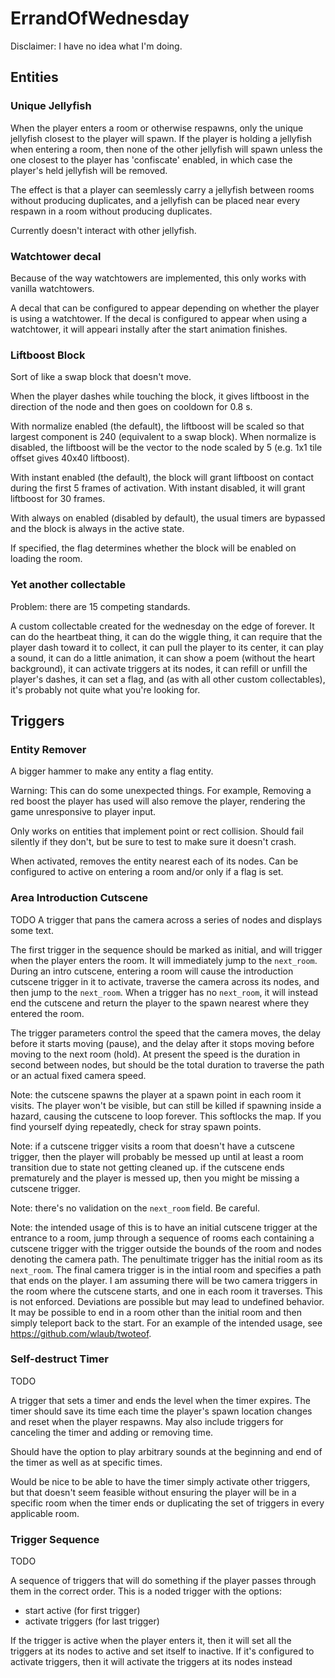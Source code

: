 # ErrandOfWednesday

Disclaimer: I have no idea what I'm doing.

## Entities

### Unique Jellyfish

When the player enters a room or otherwise respawns, only the unique jellyfish closest to the player will spawn. If the player is holding a jellyfish when entering a room, then none of the other jellyfish will spawn unless the one closest to the player has 'confiscate' enabled, in which case the player's held jellyfish will be removed.

The effect is that a player can seemlessly carry a jellyfish between rooms without producing duplicates, and a jellyfish can be placed near every respawn in a room without producing duplicates.

Currently doesn't interact with other jellyfish.

### Watchtower decal

Because of the way watchtowers are implemented, this only works with vanilla watchtowers.

A decal that can be configured to appear depending on whether the player is using a watchtower. If the decal is configured to appear when using a watchtower, it will appeari instally after the start animation finishes.

### Liftboost Block

Sort of like a swap block that doesn't move. 

When the player dashes while touching the block, it gives liftboost in the direction of the node and then goes on cooldown for 0.8 s.

With normalize enabled (the default), the liftboost will be scaled so that largest component is 240 (equivalent to a swap block). When normalize is disabled, the liftboost will be the vector to the node scaled by 5 (e.g. 1x1 tile offset gives 40x40 liftboost).

With instant enabled (the default), the block will grant liftboost on contact during the first 5 frames of activation. With instant disabled, it will grant liftboost for 30 frames.

With always on enabled (disabled by default), the usual timers are bypassed and the block is always in the active state.

If specified, the flag determines whether the block will be enabled on loading the room.

### Yet another collectable

Problem: there are 15 competing standards.

A custom collectable created for the wednesday on the edge of forever. It can do the heartbeat thing, it can do the wiggle thing, it can require that the player dash toward it to collect, it can pull the player to its center, it can play a sound, it can do a little animation, it can show a poem (without the heart background), it can activate triggers at its nodes, it can refill or unfill the player's dashes, it can set a flag, and (as with all other custom collectables), it's probably not quite what you're looking for.


## Triggers

### Entity Remover

A bigger hammer to make any entity a flag entity.

Warning: This can do some unexpected things. For example, Removing a red boost the player has used will also remove the player, rendering the game unresponsive to player input.

Only works on entities that implement point or rect collision. Should fail silently if they don't, but be sure to test to make sure it doesn't crash.

When activated, removes the entity nearest each of its nodes. Can be configured to active on entering a room and/or only if a flag is set.

### Area Introduction Cutscene

TODO
A trigger that pans the camera across a series of nodes and displays some text. 

The first trigger in the sequence should be marked as initial, and will trigger when the player enters the room. It will immediately jump to the `next_room`. During an intro cutscene, entering a room will cause the introduction cutscene trigger in it to activate, traverse the camera across its nodes, and then jump to the `next_room`. When a trigger has no `next_room`, it will instead end the cutscene and return the player to the spawn nearest where they entered the room.

The trigger parameters control the speed that the camera moves, the delay before it starts moving (pause), and the delay after it stops moving before moving to the next room (hold). At present the speed is the duration in second between nodes, but should be the total duration to traverse the path or an actual fixed camera speed.

Note: the cutscene spawns the player at a spawn point in each room it visits. The player won't be visible, but can still be killed if spawning inside a hazard, causing the cutscene to loop forever. This softlocks the map. If you find yourself dying repeatedly, check for stray spawn points.

Note: if a cutscene trigger visits a room that doesn't have a cutscene trigger, then the player will probably be messed up until at least a room transition due to state not getting cleaned up. if the cutscene ends prematurely and the player is messed up, then you might be missing a cutscene trigger.

Note: there's no validation on the `next_room` field. Be careful.

Note: the intended usage of this is to have an initial cutscene trigger at the entrance to a room, jump through a sequence of rooms each containing a cutscene trigger with the trigger outside the bounds of the room and nodes denoting the camera path. The penultimate trigger has the initial room as its `next_room`. The final camera trigger is in the intial room and specifies a path that ends on the player. I am assuming there will be two camera triggers in the room where the cutscene starts, and one in each room it traverses. This is not enforced. Deviations are possible but may lead to undefined behavior. It may be possible to end in a room other than the initial room and then simply teleport back to the start. For an example of the intended usage, see https://github.com/wlaub/twoteof.

### Self-destruct Timer

TODO

A trigger that sets a timer and ends the level when the timer expires. The timer should save its time each time the player's spawn location changes and reset when the player respawns. May also include triggers for canceling the timer and adding or removing time.

Should have the option to play arbitrary sounds at the beginning and end of the timer as well as at specific times.

Would be nice to be able to have the timer simply activate other triggers, but that doesn't seem feasible without ensuring the player will be in a specific room when the timer ends or duplicating the set of triggers in every applicable room.

### Trigger Sequence

TODO

A sequence of triggers that will do something if the player passes through them in the correct order. This is a noded trigger with the options:

* start active (for first trigger)
* activate triggers (for last trigger)

If the trigger is active when the player enters it, then it will set all the triggers at its nodes to active and set itself to inactive. If it's configured to activate triggers, then it will activate the triggers at its nodes instead


